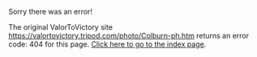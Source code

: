 

Sorry there was an error!

The original ValorToVictory site https://valortovictory.tripod.com/photo/Colburn-ph.htm returns an error code: 404 for this page. [Click here to go to the index page](../index.md).